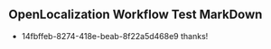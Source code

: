 ## OpenLocalization Workflow Test MarkDown
* 14fbffeb-8274-418e-beab-8f22a5d468e9 thanks!

<!--HONumber=Aug16_HO3-->


